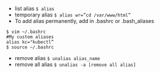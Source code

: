 * list alias ```$ alias```  </br>
* temporary alias ```$ alias wr=”cd /var/www/html”``` </br>
* To add alias permanently, add in .bashrc or .bash_aliases </br>
```
$ vim ~/.bashrc
#My custom aliases
alias kc="kubectl”
$ source ~/.bashrc
```
* remove alias ```$ unalias alias_name```</br>
* remove all alias ```$ unalias -a [remove all alias]```
